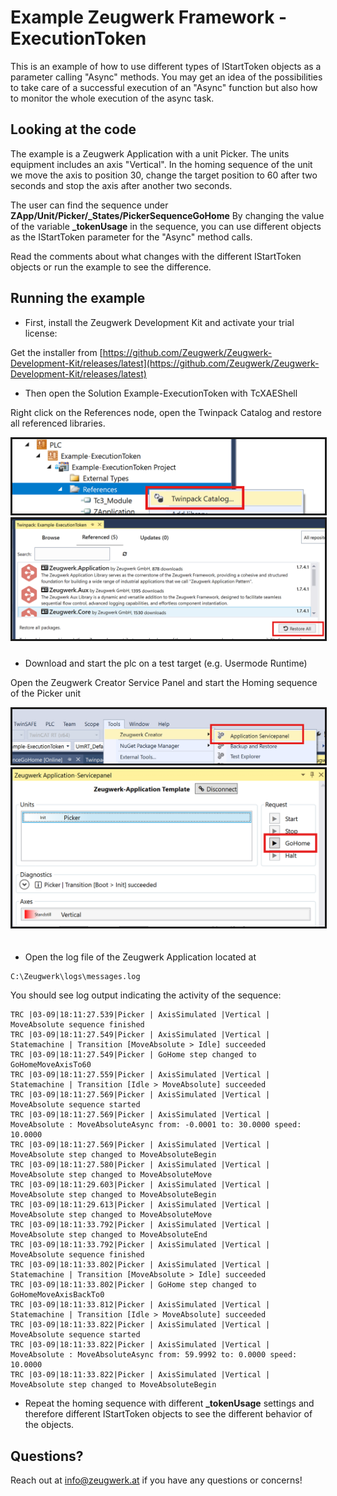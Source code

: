 # Example Zeugwerk Framework - ExecutionToken

This is an example of how to use different types of IStartToken objects as a parameter calling "Async" methods. You may get an idea of the possibilities to take care of a successful execution of an "Async" function but also how to monitor the whole execution of the async task.

## Looking at the code

The example is a Zeugwerk Application with a unit Picker. The units equipment includes an axis "Vertical".
In the homing sequence of the unit we move the axis to position 30, change the target position to 60 after two seconds and stop the axis after another two seconds.

The user can find the sequence under **ZApp/Unit/Picker/_States/PickerSequenceGoHome**
By changing the value of the variable **_tokenUsage** in the sequence, you can use different objects as the IStartToken parameter for the "Async" method calls.
  
Read the comments about what changes with the different IStartToken objects or run the example to see the difference.

## Running the example

- First, install the Zeugwerk Development Kit and activate your trial license:

Get the installer from [https://github.com/Zeugwerk/Zeugwerk-Development-Kit/releases/latest](https://github.com/Zeugwerk/Zeugwerk-Development-Kit/releases/latest)

- Then open the Solution Example-ExecutionToken with TcXAEShell

Right click on the References node, open the Twinpack Catalog and restore all referenced libraries.
  
<img src="Images/1_referencesContextMenu.png" alt="image" style="width:500px;height:auto;border-style:solid">
<img src="Images/2_twinpackRestoreAll.png" alt="image" style="width:500px;height:auto;border-style:solid;margin-bottom:10px">
  
- Download and start the plc on a test target (e.g. Usermode Runtime)
  
Open the Zeugwerk Creator Service Panel and start the Homing sequence of the Picker unit
  
<img src="Images/3_startServicepanel.png" alt="image" style="width:500px;height:auto;border-style:solid">
<img src="Images/4_GoHome.png" alt="image" style="width:500px;height:auto;border-style:solid;margin-bottom:20px">

- Open the log file of the Zeugwerk Application located at

```
C:\Zeugwerk\logs\messages.log
```

You should see log output indicating the activity of the sequence:

```
TRC |03-09|18:11:27.539|Picker | AxisSimulated |Vertical | MoveAbsolute sequence finished
TRC |03-09|18:11:27.549|Picker | AxisSimulated |Vertical | Statemachine | Transition [MoveAbsolute > Idle] succeeded
TRC |03-09|18:11:27.549|Picker | GoHome step changed to GoHomeMoveAxisTo60
TRC |03-09|18:11:27.559|Picker | AxisSimulated |Vertical | Statemachine | Transition [Idle > MoveAbsolute] succeeded
TRC |03-09|18:11:27.569|Picker | AxisSimulated |Vertical | MoveAbsolute sequence started
TRC |03-09|18:11:27.569|Picker | AxisSimulated |Vertical | MoveAbsolute : MoveAbsoluteAsync from: -0.0001 to: 30.0000 speed: 10.0000
TRC |03-09|18:11:27.569|Picker | AxisSimulated |Vertical | MoveAbsolute step changed to MoveAbsoluteBegin
TRC |03-09|18:11:27.580|Picker | AxisSimulated |Vertical | MoveAbsolute step changed to MoveAbsoluteMove
TRC |03-09|18:11:29.603|Picker | AxisSimulated |Vertical | MoveAbsolute step changed to MoveAbsoluteBegin
TRC |03-09|18:11:29.613|Picker | AxisSimulated |Vertical | MoveAbsolute step changed to MoveAbsoluteMove
TRC |03-09|18:11:33.792|Picker | AxisSimulated |Vertical | MoveAbsolute step changed to MoveAbsoluteEnd
TRC |03-09|18:11:33.792|Picker | AxisSimulated |Vertical | MoveAbsolute sequence finished
TRC |03-09|18:11:33.802|Picker | AxisSimulated |Vertical | Statemachine | Transition [MoveAbsolute > Idle] succeeded
TRC |03-09|18:11:33.802|Picker | GoHome step changed to GoHomeMoveAxisBackTo0
TRC |03-09|18:11:33.812|Picker | AxisSimulated |Vertical | Statemachine | Transition [Idle > MoveAbsolute] succeeded
TRC |03-09|18:11:33.822|Picker | AxisSimulated |Vertical | MoveAbsolute sequence started
TRC |03-09|18:11:33.822|Picker | AxisSimulated |Vertical | MoveAbsolute : MoveAbsoluteAsync from: 59.9992 to: 0.0000 speed: 10.0000
TRC |03-09|18:11:33.822|Picker | AxisSimulated |Vertical | MoveAbsolute step changed to MoveAbsoluteBegin

```

- Repeat the homing sequence with different **_tokenUsage** settings and therefore different IStartToken objects to see the different behavior of the objects.


## Questions?

Reach out at [info@zeugwerk.at](mailto:info@zeugwerk.at) if you have any questions or concerns!